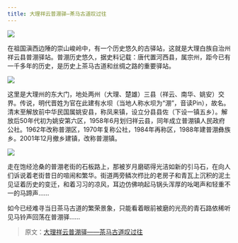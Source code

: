 ```yaml
---
title: 大理祥云普淜驿—茶马古道叹过往
---
```


![](http://www.comedali.com/home/uploads/1/bea83486ff93ea9b_1_1446702794.jpg)

在祖国滇西边陲的崇山峻岭中，有一个历史悠久的古驿站，这就是大理白族自治州祥云县普淜驿站。普淜历史悠久，据史料记载：唐代置河西县，属宗州，距今已有一千多年的历史，是历史上茶马古道和丝绸之路的重要驿站。

![](http://www.comedali.com/home/uploads/1/cb0aeb0af8b11595_1_1446702834.jpg)

这里是大理州的东大门，地处两州（大理、楚雄）三县（祥云、南华、姚安）交界。传说，明代晋姓为官在此建有水坝（当地人称水坝为“淜”，音读Pin），故名。清末至解放前中华民国属姚安县，称凤来镇，设立分县县佐（下设一镇五乡）。解放后50年代初为姚安第六区，1958年6月划归祥云县，同年成立普淜镇人民政府公社。1962年改称普淜区，1970年复称公社，1984年再称区，1988年建普淜彝族乡。2001年12月撤乡建镇，改称普淜镇。

![](http://www.comedali.com/home/uploads/1/eb6fffcbee0c2049_1_1446702886.jpg)

走在饱经沧桑的普淜老街的石板路上，那被岁月磨砺得光洁如新的引马石，在向人们诉说着老街昔日的喧闹和繁华。街道两旁鳞次栉比的老房子和青瓦上沉积的泥土见证着历史的变迁，和着习习的凉风，耳边仿佛响起马锅头浑厚的吆喝声和轻重不一的马蹄声……


如今已经难寻当日茶马古道的繁荣景象，只能看着眼前被磨的光亮的青石路依稀听见马铃声回荡在普淜驿……

> 原文：[大理祥云普淜驿——茶马古道叹过往](http://www.comedali.com/pc/article/id/1815)